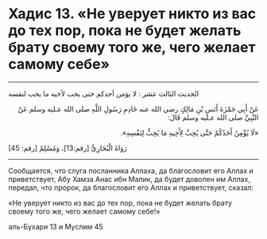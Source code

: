 <h1 class="hadith-header">
Хадис 13. «Не уверует никто из вас до тех пор, пока не будет желать брату своему того же, чего желает самому себе» 
</h1>

<hr>

<p class="arabic-text">
الحديث الثالث عشر : لا يؤمن أحدكم حتى يحب لأخيه ما يحب لنفسه 
</p>

<p class="arabic-text" dir="rtl">
عَنْ أَبِي حَمْزَةَ أَنَسِ بْنِ مَالِكٍ رضي الله عنه خَادِمِ رَسُولِ اللَّهِ صلى الله عـليه وسلم عَنْ النَّبِيِّ صلى الله عـليه وسلم قَالَ: 
</p>

<p class="arabic-text" dir="rtl">
«لَا يُؤْمِنُ أَحَدُكُمْ حَتَّى يُحِبَّ لِأَخِيهِ مَا يُحِبُّ لِنَفْسِهِ». 
</p>

<p class="arabic-subtext">
[45 :رَوَاهُ الْبُخَارِيُّ [رقم:13]، وَمُسْلِمٌ [رقم
</p>

<hr>

<p class="russian-text">
Сообщается, что слуга посланника Аллаха, да благословит его Аллах и приветствует, Абу Хамза Анас ибн Малик, да будет доволен им Аллах, передал, что пророк, да благословит его Аллах и приветствует, сказал: 
</p>

<p class="russian-text">
«Не уверует никто из вас до тех пор, пока не будет желать брату своему того же, чего желает самому себе!»
</p>

<p class="russian-subtext">аль-Бухари 13 и Муслим 45</p>